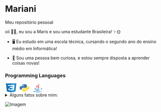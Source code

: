 # Mariani
Meu repositório pessoal

<!-- Presentation -->
<p>
  oii 👋🏻, eu sou a Maris e sou uma estudante Brasileira! ✨🌞

  - 🖥️ Eu estudo em uma escola técnica, cursando o segundo ano do ensino médio em Informática!

  - 👾 Sou uma pessoa bem curiosa, e estou sempre disposta a aprender coisas novas!
</p>

<!-- Skills: Programming Languages -->
  <div style="flex-basis: 48%;">
    <h3>Programming Languages</h3>
    <img align="center" alt="CSS" height="30" width="40" src="https://raw.githubusercontent.com/devicons/devicon/master/icons/css3/css3-original.svg">
    <img align="center" alt="Python" height="30" width="40" src="https://raw.githubusercontent.com/devicons/devicon/master/icons/python/python-original.svg">
    <img align="center" alt="Java" height="30" width="40" src="https://raw.githubusercontent.com/devicons/devicon/master/icons/java/java-original.svg">
  </div>

<!-- Dropdown -->
<details>
  <summary>Alguns fatos sobre mim:</summary>

  - 💬 Tenho 16 anos, sou natural do Rio grande do Sul, eu amo a área de tecnologia, mas apesar de estar cursando um técnico em Informática meu sonho é trabalhar na área da saúde. Gosto de trabalhar em equipe e prezo pela comunicação. 

  - ⚡ Eu ja desenvolvi alguma projetos escolares e pessoais, já trabalhei com Java, Portugol, Python entre outras, atualmente estou estudando com o foco em HTML, CSS e Java Script para o desenvolvimento de websites.
</details>
  
<!-- GIF -->
<p align="center">
  <img align="left" src="https://media1.tenor.com/m/fWTLdJpt9ZgAAAAd/anime-aesthetic.gif" alt="Imagem">
</p>
